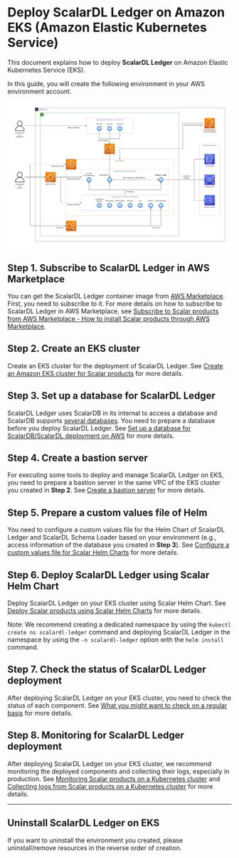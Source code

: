 # Deploy ScalarDL Ledger on Amazon EKS (Amazon Elastic Kubernetes Service)

This document explains how to deploy **ScalarDL Ledger** on Amazon Elastic Kubernetes Service (EKS).

In this guide, you will create the following environment in your AWS environment account.

![image](./images/png/EKS_ScalarDL_Ledger.drawio.png)

## Step 1. Subscribe to ScalarDL Ledger in AWS Marketplace

You can get the ScalarDL Ledger container image from [AWS Marketplace](https://aws.amazon.com/marketplace/pp/prodview-3jdwfmqonx7a2). First, you need to subscribe to it. For more details on how to subscribe to ScalarDL Ledger in AWS Marketplace, see [Subscribe to Scalar products from AWS Marketplace - How to install Scalar products through AWS Marketplace](./AwsMarketplaceGuide.md#subscribe-to-scalar-products-from-aws-marketplace).

## Step 2. Create an EKS cluster

Create an EKS cluster for the deployment of ScalarDL Ledger. See [Create an Amazon EKS cluster for Scalar products](./CreateEKSClusterForScalarProducts.md) for more details.

## Step 3. Set up a database for ScalarDL Ledger

ScalarDL Ledger uses ScalarDB in its internal to access a database and ScalarDB supports [several databases](https://github.com/scalar-labs/scalardb/blob/master/docs/scalardb-supported-databases.md). You need to prepare a database before you deploy ScalarDL Ledger. See [Set up a database for ScalarDB/ScalarDL deployment on AWS](./SetupDatabaseForAWS.md) for more details.

## Step 4. Create a bastion server

For executing some tools to deploy and manage ScalarDL Ledger on EKS, you need to prepare a bastion server in the same VPC of the EKS cluster you created in **Step 2**. See [Create a bastion server](./CreateBastionServer.md) for more details.

## Step 5. Prepare a custom values file of Helm 

You need to configure a custom values file for the Helm Chart of ScalarDL Ledger and ScalarDL Schema Loader based on your environment (e.g., access information of the database you created in **Step 3**). See [Configure a custom values file for Scalar Helm Charts](https://github.com/scalar-labs/helm-charts/blob/main/docs/configure-custom-values-file.md) for more details.

## Step 6. Deploy ScalarDL Ledger using Scalar Helm Chart

Deploy ScalarDL Ledger on your EKS cluster using Scalar Helm Chart. See [Deploy Scalar products using Scalar Helm Charts](https://github.com/scalar-labs/helm-charts/blob/main/docs/how-to-deploy-scalar-products.md) for more details.

Note: We recommend creating a dedicated namespace by using the `kubectl create ns scalardl-ledger` command and deploying ScalarDL Ledger in the namespace by using the `-n scalardl-ledger` option with the `helm install` command.

## Step 7. Check the status of ScalarDL Ledger deployment

After deploying ScalarDL Ledger on your EKS cluster, you need to check the status of each component. See [What you might want to check on a regular basis](./RegularCheck.md) for more details.

## Step 8. Monitoring for ScalarDL Ledger deployment

After deploying ScalarDL Ledger on your EKS cluster, we recommend monitoring the deployed components and collecting their logs, especially in production. See [Monitoring Scalar products on a Kubernetes cluster](./K8sMonitorGuide.md) and [Collecting logs from Scalar products on a Kubernetes cluster](./K8sLogCollectionGuide.md) for more details.

---

## Uninstall ScalarDL Ledger on EKS

If you want to uninstall the environment you created, please uninstall/remove resources in the reverse order of creation.
